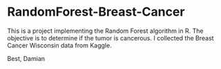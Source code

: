 # RandomForest-Breast-Cancer

This is a project implementing the Random Forest algorithm in R. The objective is to determine if the tumor is cancerous. I collected the Breast Cancer Wisconsin data from Kaggle.

Best, 
Damian
